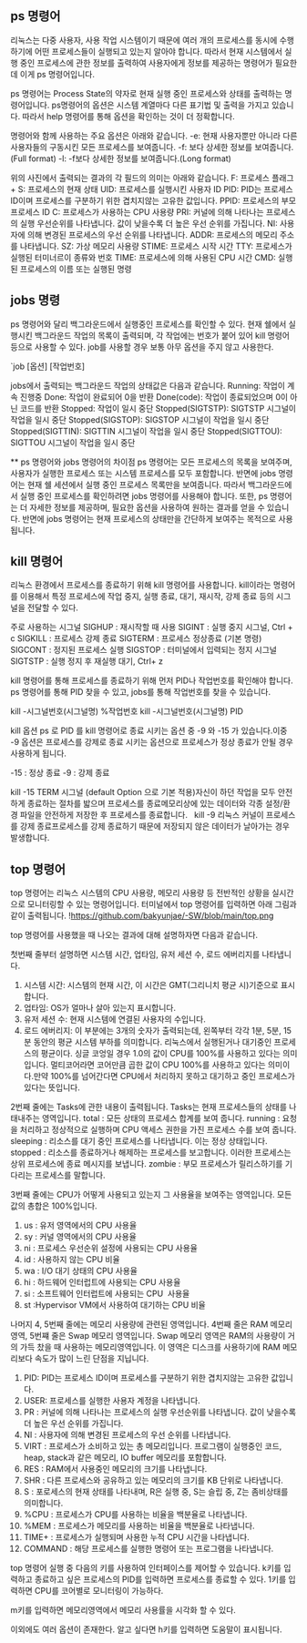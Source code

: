 ## ps 명령어 
리눅스는 다중 사용자, 사용 작업 시스템이기 때문에 여러 개의 프로세스를 동시에 수행하기에 어떤 프로세스들이 실행되고 있는지 알아야 합니다.
따라서 현재 시스템에서 실행 중인 프로세스에 관한 정보를 출력하여 사용자에게 정보를 제공하는 명령어가 필요한데 이게 ps 명령어입니다.

ps 명령어는 Process State의 약자로 현재 실행 중인 프로세스와 상태를 출력하는 명령어입니다. 
ps명령어의 옵션은 시스템 계열마다 다른 표기법 및 출력을 가지고 있습니다. 
따라서 help 명령어를 통해 옵션을 확인하는 것이 더 정확합니다.

명령어와 함께 사용하는 주요 옵션은 아래와 같습니다.
-e: 현재 사용자뿐만 아니라 다른 사용자들의 구동시킨 모든 프로세스를 보여줍니다. 
-f: 보다 상세한 정보를 보여줍니다. (Full format)
-l: -f보다 상세한 정보를 보여줍니다.(Long format)

위의 사진에서 출력되는 결과의 각 필드의 의미는 아래와 같습니다.
F: 프로세스 플래그+ S: 프로세스의 현재 상태
UID: 프로세스를 실행시킨 사용자 ID
PID: PID는 프로세스 ID이며 프로세스를 구분하기 위한 겹치지않는 고유한 값입니다.
PPID: 프로세스의 부모 프로세스 ID
C: 프로세스가 사용하는 CPU 사용량
PRI: 커널에 의해 나타나는 프로세스의 실행 우선순위를 나타냅니다. 값이 낮을수록 더 높은 우선 순위를 가집니다.
NI: 사용자에 의해 변경된 프로세스의 우선 순위를 나타냅니다.
ADDR: 프로세스의 메모리 주소를 나타냅니다.
SZ: 가상 메모리 사용량
STIME: 프로세스 시작 시간
TTY: 프로세스가 실행된 터미너르이 종류와 번호
TIME: 프로세스에 의해 사용된 CPU 시간
CMD: 실행된 프로세스의 이름 또는 실행된 명령


## jobs 명령
ps 명령어와 달리 백그라운드에서 실행중인 프로세스를 확인할 수 있다. 현재 쉘에서 실행시킨 백그라운드 작업의 목록이 출력되며, 각 작업에는 번호가 붙어 있어 kill 명령어 등으로 사용할 수 있다. job를 사용할 경우 보통 아무 옵션을 주지 않고 사용한다.

`job [옵션] [작업번호]

jobs에서 출력되는 백그라운드 작업의 상태값은 다음과 같습니다.
Running: 작업이 계속 진행중
Done: 작업이 완료되어 0을 반환
Done(code): 작업이 종료되었으며 0이 아닌 코드를 반환
Stopped: 작업이 일시 중단
Stopped(SIGTSTP): SIGTSTP 시그널이 작업을 일시 중단
Stopped(SIGSTOP): SIGSTOP 시그널이 작업을 일시 중단
Stopped(SIGTTIN): SIGTTIN 시그널이 작업을 일시 중단
Stopped(SIGTTOU): SIGTTOU 시그널이 작업을 일시 중단

** ps 명령어와 jobs 명령어의 차이점
ps 명령어는 모든 프로세스의 목록을 보여주며, 사용자가 실행한 프로세스 또는 시스템 프로세스를 모두 포함합니다. 반면에 jobs 명령어는 현재 쉘 세션에서 실행 중인 프로세스 목록만을 보여줍니다. 따라서 백그라운드에서 실행 중인 프로세스를 확인하려면 jobs 명령어를 사용해야 합니다.
또한, ps 명령어는 더 자세한 정보를 제공하며, 필요한 옵션을 사용하여 원하는 결과를 얻을 수 있습니다. 반면에 jobs 명령어는 현재 프로세스의 상태만을 간단하게 보여주는 목적으로 사용됩니다.


## kill 명령어
리눅스 환경에서 프로세스를 종료하기 위해 kill 명령어를 사용합니다. kill이라는 명령어를 이용해서 특정 프로세스에 작업 중지, 실행 종료, 대기, 재시작, 강제 종료 등의 시그널을 전달할 수 있다.

주로 사용하는 시그널
SIGHUP : 재시작할 때 사용
SIGINT : 실행 중지 시그널, Ctrl + c
SIGKILL : 프로세스 강제 종료
SIGTERM : 프로세스 정상종료 (기본 명령)
SIGCONT : 정지된 프로세스 실행
SIGSTOP : 터미널에서 입력되는 정지 시그널
SIGTSTP : 실행 정지 후 재실행 대기, Ctrl+ z

kill 명령어를 통해 프로세스를 종료하기 위해 먼저 PID나 작업번호를 확인해야 합니다.
ps 명령어를 통해 PID 찾을 수 있고, jobs를 통해 작업번호를 찾을 수 있습니다.

kill -시그널번호(시그널명) %작업번호
kill -시그널번호(시그널명) PID

kill 옵션
ps 로 PID 를 kill 명령어로 종료 시키는 옵션 중 -9 와 -15 가 있습니다.이중 -9 옵션은 프로세스를 강제로 종료 시키는 옵션으로 프로세스가 정상 종료가 안될 경우 사용하게 됩니다. 

-15 : 정상 종료 
-9 : 강제 종료

kill -15 <PID>
TERM 시그널 (default Option 으로 기본 적용)자신이 하던 작업을 모두 안전하게 종료하는 절차를 밟으며 프로세스를 종료메모리상에 있는 데이터와 각종 설정/환경 파일을 안전하게 저장한 후 프로세스를 종료합니다.
 
kill -9 <PID>
리눅스 커널이 프로세스를 강제 종료프로세스를 강제 종료하기 때문에 저장되지 않은 데이터가 날아가는 경우 발생합니다.


## top 명령어
top 명령어는 리눅스 시스템의 CPU 사용량, 메모리 사용량 등 전반적인 상황을 실시간으로 모니터링할 수 있는 명령어입니다.
터미널에서 top 명령어를 입력하면 아래 그림과 같이 출력됩니다.
!https://github.com/bakyunjae/-SW/blob/main/top.png

top 명령어를 사용했을 때 나오는 결과에 대해 설명하자면 다음과 같습니다.

첫번째 줄부터 설명하면 시스템 시간, 업타임, 유저 세션 수, 로드 에버리지를 나타냅니다.
1. 시스템 시간: 시스템의 현재 시간, 이 시간은 GMT(그리니치 평균 시)기준으로 표시합니다.
2. 업타임: OS가 얼마나 살아 있는지 표시합니다.
3. 유저 세션 수: 현재 시스템에 연결된 사용자의 수입니다.
4. 로드 에버리지: 이 부분에는 3개의 숫자가 출력되는데, 왼쪽부터 각각 1분, 5분, 15분 동안의 평균 시스템 부하를 의미합니다.
리눅스에서 실행된거나 대기중인 프로세스의 평균이다. 싱글 코엉일 경우 1.0의 값이 CPU를 100%를 사용하고 있다는 의미입니다.
멀티코어라면 코어만큼 곱한 값이 CPU 100%를 사용하고 있다는 의미이다.만약 100%를 넘어간다면 CPU에서 처리하지 못하고 대기하고 중인 프로세스가 있다는 뜻입니다.

2번째 줄에는 Tasks에 관한 내용이 출력됩니다. Tasks는 현재 프로세스들의 상태를 나태내주는 영역입니다. 
total : 모든 상태의 프로세스 합계를 보여 줍니다.
running : 요청을 처리하고 정상적으로 실행하며 CPU 액세스 권한을 가진 프로세스 수를 보여 줍니다.
sleeping : 리소스를 대기 중인 프로세스를 나타냅니다. 이는 정상 상태입니다.
stopped : 리소스를 종료하거나 해제하는 프로세스를 보고합니다. 이러한 프로세스는 상위 프로세스에 종료 메시지를 보냅니다.
zombie : 부모 프로세스가 릴리스하기를 기다리는 프로세스를 말합니다.

3번째 줄에는 CPU가 어떻게 사용되고 있는지 그 사용율을 보여주는 영역입니다. 모든 값의 총합은 100%입니다.
1. us : 유저 영역에서의 CPU 사용율 
2. sy : 커널 영역에서의 CPU 사용율 
3. ni : 프로세스 우선순위 설정에 사용되는 CPU 사용율
4. id : 사용하지 않는 CPU 비율
5. wa : I/O 대기 상태의 CPU 사용율
6. hi : 하드웨어 인터럽트에 사용되는 CPU 사용율
7. si : 소프트웨어 인터럽트에 사용되는 CPU  사용율
8. st :Hypervisor VM에서 사용하여 대기하는 CPU 비율

나머지 4, 5번째 줄에는 메모리 사용량에 관련된 영역입니다. 4번째 줄은 RAM 메모리 영역, 5번쨰 줄은 Swap 메모리 영역입니다.
Swap 메모리 영역은 RAM의 사용량이 거의 가득 찼을 때 사용하는 메모리영역입니다. 이 영역은 디스크를 사용하기에 RAM 메모리보다 속도가 많이 느린 단점을 지닙니다.
1. PID: PID는 프로세스 ID이며 프로세스를 구분하기 위한 겹치지않는 고유한 값입니다.
2. USER: 프로세스를 실행한 사용자 계정을 나타냅니다.
3. PR : 커널에 의해 나타나는 프로세스의 실행 우선순위를 나타냅니다. 값이 낮을수록 더 높은 우선 순위를 가집니다.
4. NI : 사용자에 의해 변경된 프로세스의 우선 순위를 나타냅니다.
5. VIRT : 프로세스가 소비하고 있는 총 메모리입니다. 프로그램이 실행중인 코드, heap, stack과 같은 메모리, IO buffer 메모리를 포함합니다.
6. RES : RAM에서 사용중인 메모리의 크기를 나타냅니다.
7. SHR : 다른 프로세스와 공유하고 있는 메모리의 크기를 KB 단위로 나타냅니다.
8. S : 포로세스의 현재 상태를 나타내며, R은 실행 중, S는 슬립 중, Z는 좀비상태를 의미합니다.
9. %CPU : 프로세스가 CPU를 사용하는 비율을 백분율로 나타냅니다. 
10. %MEM : 프로세스가 메모리를 사용하는 비율을 백분율로 나타냅니다.
11. TIME+ : 프로세스가 실행되며 사용한 누적 CPU 시간을 나타냅니다.
12. COMMAND : 해당 프로세스를 실행한 명령어 또는 프로그램을 나타냅니다.

top 명령어 실행 중 다음의 키를 사용하여 인터페이스를 제어할 수 있습니다. 
k키를 입력하고 종료하고 싶은 프로세스의 PID를 입력하면 프로세스를 종료할 수 있다.
1키를 입력하면 CPU를 코어별로 모니터링이 가능하다.

m키를 입력하면 메모리영역에서 메모리 사용률을 시각화 할 수 있다.

이외에도 여러 옵션이 존재한다. 알고 싶다면 h키를 입력하면 도움말이 표시됩니다.





